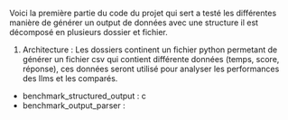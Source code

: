 Voici la première partie du code du projet qui sert a testé les différentes manière de générer un output de données avec une structure il est décomposé en plusieurs dossier et fichier. 

1) Architecture : 
Les dossiers continent un fichier python permetant de générer un fichier csv qui contient différente données (temps, score, réponse), ces données seront utilisé pour analyser les performances des llms et les comparés.
- benchmark_structured_output : c
- benchmark_output_parser : 